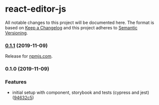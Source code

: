 # react-editor-js

All notable changes to this project will be documented here. The format is based on [Keep a Changelog](http://keepachangelog.com/en/1.0.0/) and this project adheres to [Semantic Versioning](http://semver.org/spec/v2.0.0.html).

### [0.1.1](https://github.com/natterstefan/react-editor-js/compare/v0.1.0...v0.1.1) (2019-11-09)

Release for [npmjs.com](https://www.npmjs.com/package/@natterstefan/react-editor-js).

### 0.1.0 (2019-11-09)

### Features

- initial setup with component, storybook and tests (cypress and jest) ([94632c5](https://github.com/natterstefan/react-editor-js/commit/94632c5d176435a06b65a8e84e8783d21e595ce4))
